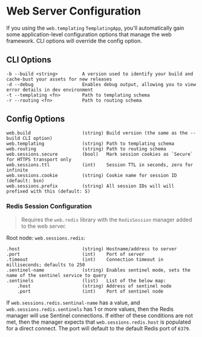 Web Server Configuration
========================
If you using the `web.templating` `TemplatingApp`, you'll automatically gain some application-level configuration 
options that manage the web framework. CLI options will override the config option.

CLI Options
-----------

    -b --build <string>         A version used to identify your build and cache-bust your assets for new releases
    -d --debug                  Enables debug output, allowing you to view error details in dev environment
    -t --templating <fn>        Path to templating schema
    -r --routing <fn>           Path to routing schema
    
Config Options
--------------

    web.build                   (string) Build version (the same as the --build CLI option)
    web.templating              (string) Path to templating schema
    web.routing                 (string) Path to routing schema
    web.sessions.secure         (bool)   Mark session cookies as `Secure` for HTTPS transport only
    web.sessions.ttl            (int)    Session TTL in seconds, zero for infinite
    web.sessions.cookie         (string) Cookie name for session ID (default: bsn)
    web.sessions.prefix         (string) All session IDs will will prefixed with this (default: S)

### Redis Session Configuration

> Requires the `web.redis` library with the `RedisSession` manager added to the web server.
    
Root node: `web.sessions.redis`:
    
    .host                       (string) Hostname/address to server
    .port                       (int)    Port of server
    .timeout                    (int)    Connection timeout in milliseconds; defaults to 250
    .sentinel-name              (string) Enables sentinel mode, sets the name of the sentinel service to query
    .sentinels                  (list)   List of the below map:
        .host                   (string) Address of sentinel node
        .port                   (int)    Port of sentinel node
        
If `web.sessions.redis.sentinal-name` has a value, and `web.sessions.redis.sentinels` has 1 or more values, then the 
Redis manager will use Sentinel connections. If either of these conditions are not met, then the manager expects that
`web.sessions.redis.host` is populated for a direct connect. The port will default to the default Redis port of `6379`.

